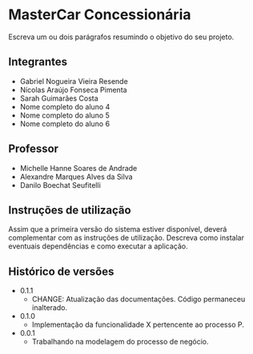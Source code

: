 # MasterCar Concessionária

Escreva um ou dois parágrafos resumindo o objetivo do seu projeto.

## Integrantes

* Gabriel Nogueira Vieira Resende
* Nícolas Araújo Fonseca Pimenta
* Sarah Guimarães Costa
* Nome completo do aluno 4
* Nome completo do aluno 5
* Nome completo do aluno 6

## Professor

* Michelle Hanne Soares de Andrade
* Alexandre Marques Alves da Silva
* Danilo Boechat Seufitelli

## Instruções de utilização

Assim que a primeira versão do sistema estiver disponível, deverá complementar com as instruções de utilização. Descreva como instalar eventuais dependências e como executar a aplicação.

## Histórico de versões

* 0.1.1
    * CHANGE: Atualização das documentações. Código permaneceu inalterado.
* 0.1.0
    * Implementação da funcionalidade X pertencente ao processo P.
* 0.0.1
    * Trabalhando na modelagem do processo de negócio.

